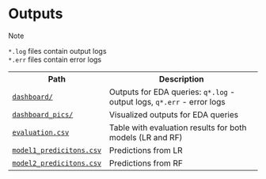 # Outputs

> [!NOTE]
> <code>\*.log</code> files contain output logs <br>
> <code>\*.err</code> files contain error logs 

<table>
    <tr>
        <th>Path</th>
        <th>Description</th>
    </tr>
    <tr>
        <td><a href='dashboard/'><code>dashboard/</code></a></td>
        <td>Outputs for EDA queries: <code>q*.log</code> - output logs, <code>q*.err</code> - error logs</td>
    </tr>
    <tr>
        <td><code><a href='dashboard_pics/'>dashboard_pics/</a></code></td>
        <td>Visualized outputs for EDA queries</td>
    </tr>
    <tr>
        <td><code><a href='evaluation.csv'>evaluation.csv</a></code></td>
        <td>Table with evaluation results for both models (LR and RF)</td>
    </tr>
    <tr>
        <td><code><a href='model1_predicitons.csv'>model1_predicitons.csv</a></code></td>
        <td>Predictions from LR</td>
    </tr>
    <tr>
        <td><code><a href='model2_predicitons.csv'>model2_predicitons.csv</a></code></td>
        <td>Predictions from RF</td>
    </tr>
</table>